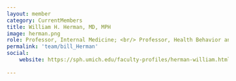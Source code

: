 ```yaml
---
layout: member
category: CurrentMembers
title: William H. Herman, MD, MPH
image: herman.png
role: Professor, Internal Medicine; <br/> Professor, Health Behavior and Health Education; <br/> Research Scientist, Center for Clinical Management Research
permalink: 'team/bill_Herman'
social:
    website: https://sph.umich.edu/faculty-profiles/herman-william.html
    
---
```


